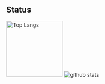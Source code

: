 ## Status
<p align="left">
  <img alt="Top Langs" height="150px" src="https://github-readme-stats.vercel.app/api/top-langs/?username=xx-n59&layout=compact">
  <img alt="github stats" src="https://github-readme-stats.vercel.app/api?username=xx-n59"/>
</p>
